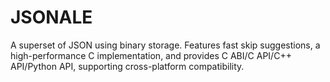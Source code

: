 # JSONALE
A superset of JSON using binary storage. Features fast skip suggestions, a high-performance C implementation, and provides C ABI/C API/C++ API/Python API, supporting cross-platform compatibility.

